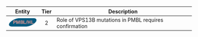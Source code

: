 |Entity|Tier|Description              |
|:----:|:----:|------------------------------|
|![PMBL](images/icons/PMBL_tier2.png) | 2 | Role of VPS13B mutations in PMBL requires confirmation|
